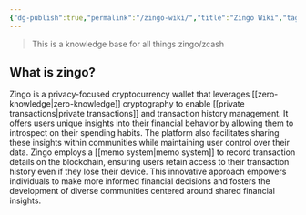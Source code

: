 ```yaml
---
{"dg-publish":true,"permalink":"/zingo-wiki/","title":"Zingo Wiki","tags":["gardenEntry"]}
---
```


> This is a knowledge base for all things zingo/zcash

## What is zingo?
Zingo is a privacy-focused cryptocurrency wallet that leverages [[zero-knowledge\|zero-knowledge]] cryptography to enable [[private transactions\|private transactions]] and transaction history management. It offers users unique insights into their financial behavior by allowing them to introspect on their spending habits. The platform also facilitates sharing these insights within communities while maintaining user control over their data. Zingo employs a [[memo system\|memo system]] to record transaction details on the blockchain, ensuring users retain access to their transaction history even if they lose their device. This innovative approach empowers individuals to make more informed financial decisions and fosters the development of diverse communities centered around shared financial insights.
